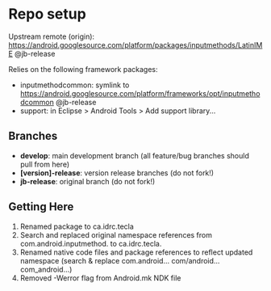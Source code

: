 # Repo setup

Upstream remote (origin): https://android.googlesource.com/platform/packages/inputmethods/LatinIME @jb-release

Relies on the following framework packages:
* inputmethodcommon: symlink to https://android.googlesource.com/platform/frameworks/opt/inputmethodcommon @jb-release
* support: in Eclipse > Android Tools > Add support library...

## Branches

* **develop**: main development branch (all feature/bug branches should pull from here)
* **[version]-release**: version release branches (do not fork!)
* **jb-release**: original branch (do not fork!)

## Getting Here

1. Renamed package to ca.idrc.tecla
1. Search and replaced original namespace references from com.android.inputmethod.<endpoint> to ca.idrc.tecla.<endpoint>
1. Renamed native code files and package references to reflect updated namespace (search & replace com.android... com/android... com_android...)
1. Removed -Werror flag from Android.mk NDK file
